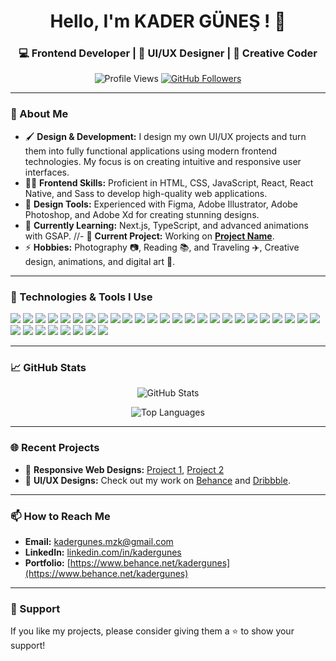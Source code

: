 <h1 align="center">Hello, I'm KADER GÜNEŞ ! 👋</h1>
<h3 align="center">💻 Frontend Developer | 🎨 UI/UX Designer | 🚀 Creative Coder</h3>

<p align="center">
  <img src="https://komarev.com/ghpvc/?username=destinyy-7&label=Profile+Views&color=blue&style=flat" alt="Profile Views" />
  <a href="https://github.com/destinyy-7?tab=followers">
    <img src="https://img.shields.io/github/followers/destinyy-7?label=Followers&style=social" alt="GitHub Followers">
  </a>
</p>

---

### 🌟 About Me

- 🖌️ **Design & Development:** I design my own UI/UX projects and turn them into fully functional applications using modern frontend technologies. My focus is on creating intuitive and responsive user interfaces.
- 👨‍💻 **Frontend Skills:** Proficient in HTML, CSS, JavaScript, React, React Native, and Sass to develop high-quality web applications.
- 🎨 **Design Tools:** Experienced with Figma, Adobe Illustrator, Adobe Photoshop, and Adobe Xd for creating stunning designs.
- 🌱 **Currently Learning:** Next.js, TypeScript, and advanced animations with GSAP.
//- 🔭 **Current Project:** Working on **[Project Name](https://github.com/destinyy-7/project-name)**.
- ⚡ **Hobbies:**  Photography 📷, Reading 📚, and Traveling ✈️, Creative design, animations, and digital art 🎨.

---

### 🚀 Technologies & Tools I Use

<p align="left">
  <!-- Programlama Dilleri -->
  <img src="https://img.shields.io/badge/C%23-%23239120.svg?style=flat&logo=c-sharp&logoColor=white" />
  <img src="https://img.shields.io/badge/HTML5-%23E34F26.svg?style=flat&logo=html5&logoColor=white" />
  <img src="https://img.shields.io/badge/CSS3-%231572B6.svg?style=flat&logo=css3&logoColor=white" />
  <img src="https://img.shields.io/badge/SASS-%23CC6699.svg?style=flat&logo=sass&logoColor=white" />
  <img src="https://img.shields.io/badge/JavaScript-%23323330.svg?style=flat&logo=javascript&logoColor=%23F7DF1E" />
  <img src="https://img.shields.io/badge/TypeScript-%23007ACC.svg?style=flat&logo=typescript&logoColor=white" />
  <img src="https://img.shields.io/badge/Java-%23ED8B00.svg?style=flat&logo=java&logoColor=white" />

  <!-- Frameworks & Libraries -->
  <img src="https://img.shields.io/badge/React-%2320232a.svg?style=flat&logo=react&logoColor=%2361DAFB" />
  <img src="https://img.shields.io/badge/React%20Router-%23CA4245.svg?style=flat&logo=react-router&logoColor=white" />
  <img src="https://img.shields.io/badge/Redux-%23764ABC.svg?style=flat&logo=redux&logoColor=white" />
  <img src="https://img.shields.io/badge/Next.js-%23000000.svg?style=flat&logo=nextdotjs&logoColor=white" />
  <img src="https://img.shields.io/badge/Express.js-%23404d59.svg?style=flat&logo=express&logoColor=%2361DAFB" />
  <img src="https://img.shields.io/badge/Bootstrap-%23563D7C.svg?style=flat&logo=bootstrap&logoColor=white" />
  <img src="https://img.shields.io/badge/TailwindCSS-%2306B6D4.svg?style=flat&logo=tailwind-css&logoColor=white" />

  <!-- Backend & Databases -->
  <img src="https://img.shields.io/badge/Node.js-%2343853D.svg?style=flat&logo=node.js&logoColor=white" />
  <img src="https://img.shields.io/badge/MongoDB-%2347A248.svg?style=flat&logo=mongodb&logoColor=white" />
  <img src="https://img.shields.io/badge/Microsoft%20SQL%20Server-%23CC2927.svg?style=flat&logo=microsoft-sql-server&logoColor=white" />

  <!-- Deployment & Hosting -->
  <img src="https://img.shields.io/badge/Firebase-%23039BE5.svg?style=flat&logo=firebase" />
  <img src="https://img.shields.io/badge/Heroku-%23430098.svg?style=flat&logo=heroku&logoColor=white" />
  <img src="https://img.shields.io/badge/Netlify-%2300C7B7.svg?style=flat&logo=netlify&logoColor=white" />
  <img src="https://img.shields.io/badge/Vercel-%23000000.svg?style=flat&logo=vercel&logoColor=white" />

  <!-- Build Tools & Package Managers -->
  <img src="https://img.shields.io/badge/NPM-%23CB3837.svg?style=flat&logo=npm&logoColor=white" />
  <img src="https://img.shields.io/badge/Yarn-%232C8EBB.svg?style=flat&logo=yarn&logoColor=white" />
  <img src="https://img.shields.io/badge/Vite-%23646CFF.svg?style=flat&logo=vite&logoColor=white" />

  <!-- Version Control & CI/CD -->
  <img src="https://img.shields.io/badge/Git-%23F05033.svg?style=flat&logo=git&logoColor=white" />
  <img src="https://img.shields.io/badge/GitHub-%23121011.svg?style=flat&logo=github&logoColor=white" />

  <!-- Design & Graphic Tools -->
  <img src="https://img.shields.io/badge/Figma-%23F24E1E.svg?style=flat&logo=figma&logoColor=white" />
  <img src="https://img.shields.io/badge/Adobe%20Photoshop-%23001E36.svg?style=flat&logo=adobe-photoshop&logoColor=white" />
  <img src="https://img.shields.io/badge/Adobe%20Illustrator-%23FF9A00.svg?style=flat&logo=adobe-illustrator&logoColor=white" />
  <img src="https://img.shields.io/badge/Adobe%20XD-%23FF61F6.svg?style=flat&logo=adobe-xd&logoColor=white" />
  <img src="https://img.shields.io/badge/Sketch-%23F7B500.svg?style=flat&logo=sketch&logoColor=white" />
  <img src="https://img.shields.io/badge/Canva-%2300C4CC.svg?style=flat&logo=canva&logoColor=white" />
  <img src="https://img.shields.io/badge/Blender-%23F5792A.svg?style=flat&logo=blender&logoColor=white" />
 
</p>


---

### 📈 GitHub Stats

<p align="center">
  <img src="https://github-readme-stats.vercel.app/api?username=destinyy-7&show_icons=true&theme=radical" alt="GitHub Stats" />
  
<p align="center">
  <img src="https://github-readme-stats.vercel.app/api/top-langs/?username=destinyy-7&layout=compact&theme=radical" alt="Top Languages" />
</p>

---

### 🌐 Recent Projects

- 📱 **Responsive Web Designs:** [Project 1](https://github.com/destinyy-7/project1), [Project 2](https://github.com/your-username/project2)
- 🎨 **UI/UX Designs:** Check out my work on [Behance](https://www.behance.net/kadergunes) and [Dribbble](https://dribbble.com/kadergunes).

---

### 📫 How to Reach Me

- **Email:** [kadergunes.mzk@gmail.com](mailto:kadergunes.mzk@gmail.com)
- **LinkedIn:** [linkedin.com/in/kadergunes](https://www.linkedin.com/in/kadergunes)
- **Portfolio:** [https://www.behance.net/kadergunes](https://www.behance.net/kadergunes)

---

### 🌟 Support

If you like my projects, please consider giving them a ⭐ to show your support!

